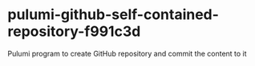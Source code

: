 # pulumi-github-self-contained-repository-f991c3d
Pulumi program to create GitHub repository and commit the content to it
